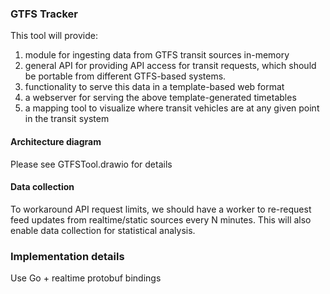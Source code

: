 ### GTFS Tracker

This tool will provide:
1. module for ingesting data from GTFS transit sources in-memory
2. general API for providing API access for transit requests, which should be portable from different GTFS-based systems.
3. functionality to serve this data in a template-based web format
4. a webserver for serving the above template-generated timetables
5. a mapping tool to visualize where transit vehicles are at any given point in the transit system

#### Architecture diagram
Please see GTFSTool.drawio for details

#### Data collection
To workaround API request limits, we should have a worker to re-request feed updates from realtime/static sources every N minutes. This will also enable data collection for statistical analysis.

### Implementation details

Use Go + realtime protobuf bindings

